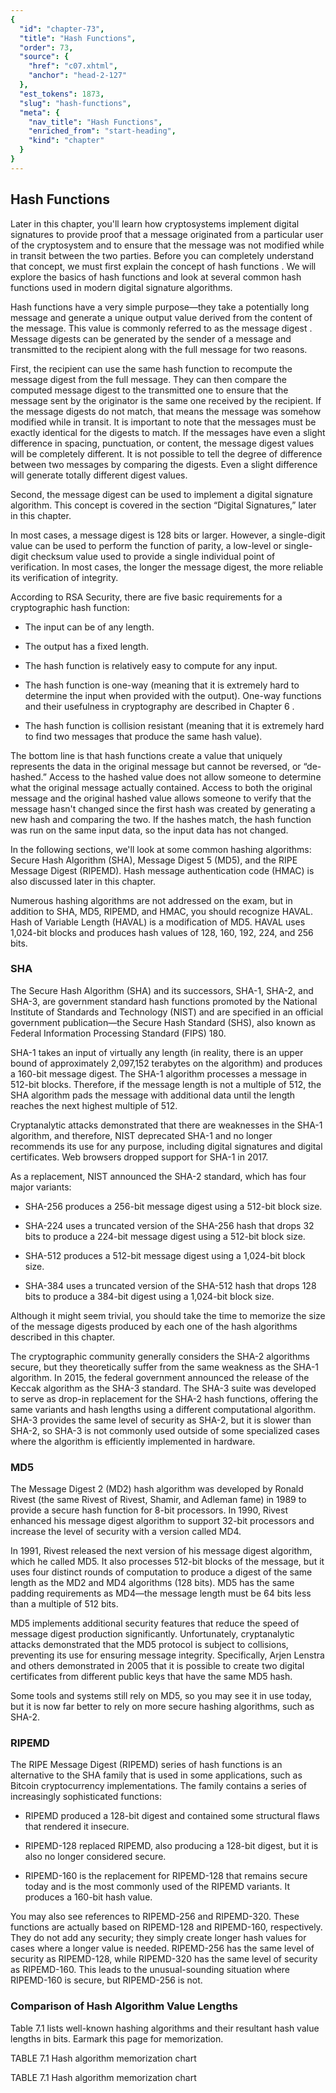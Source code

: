```yaml
---
{
  "id": "chapter-73",
  "title": "Hash Functions",
  "order": 73,
  "source": {
    "href": "c07.xhtml",
    "anchor": "head-2-127"
  },
  "est_tokens": 1873,
  "slug": "hash-functions",
  "meta": {
    "nav_title": "Hash Functions",
    "enriched_from": "start-heading",
    "kind": "chapter"
  }
}
---
```

## Hash Functions

Later in this chapter, you'll learn how cryptosystems implement digital signatures to provide proof that a message originated from a particular user of the cryptosystem and to ensure that the message was not modified while in transit between the two parties. Before you can completely understand that concept, we must first explain the concept of hash functions . We will explore the basics of hash functions and look at several common hash functions used in modern digital signature algorithms.

Hash functions have a very simple purpose—they take a potentially long message and generate a unique output value derived from the content of the message. This value is commonly referred to as the message digest . Message digests can be generated by the sender of a message and transmitted to the recipient along with the full message for two reasons.

First, the recipient can use the same hash function to recompute the message digest from the full message. They can then compare the computed message digest to the transmitted one to ensure that the message sent by the originator is the same one received by the recipient. If the message digests do not match, that means the message was somehow modified while in transit. It is important to note that the messages must be exactly identical for the digests to match. If the messages have even a slight difference in spacing, punctuation, or content, the message digest values will be completely different. It is not possible to tell the degree of difference between two messages by comparing the digests. Even a slight difference will generate totally different digest values.

Second, the message digest can be used to implement a digital signature algorithm. This concept is covered in the section “Digital Signatures,” later in this chapter.

In most cases, a message digest is 128 bits or larger. However, a single-digit value can be used to perform the function of parity, a low-level or single-digit checksum value used to provide a single individual point of verification. In most cases, the longer the message digest, the more reliable its verification of integrity.

According to RSA Security, there are five basic requirements for a cryptographic hash function:

- The input can be of any length.

- The output has a fixed length.

- The hash function is relatively easy to compute for any input.

- The hash function is one-way (meaning that it is extremely hard to determine the input when provided with the output). One-way functions and their usefulness in cryptography are described in Chapter 6 .

- The hash function is collision resistant (meaning that it is extremely hard to find two messages that produce the same hash value).

The bottom line is that hash functions create a value that uniquely represents the data in the original message but cannot be reversed, or “de-hashed.” Access to the hashed value does not allow someone to determine what the original message actually contained. Access to both the original message and the original hashed value allows someone to verify that the message hasn't changed since the first hash was created by generating a new hash and comparing the two. If the hashes match, the hash function was run on the same input data, so the input data has not changed.

In the following sections, we'll look at some common hashing algorithms: Secure Hash Algorithm (SHA), Message Digest 5 (MD5), and the RIPE Message Digest (RIPEMD). Hash message authentication code (HMAC) is also discussed later in this chapter.

Numerous hashing algorithms are not addressed on the exam, but in addition to SHA, MD5, RIPEMD, and HMAC, you should recognize HAVAL. Hash of Variable Length (HAVAL) is a modification of MD5. HAVAL uses 1,024-bit blocks and produces hash values of 128, 160, 192, 224, and 256 bits.

### SHA

The Secure Hash Algorithm (SHA) and its successors, SHA-1, SHA-2, and SHA-3, are government standard hash functions promoted by the National Institute of Standards and Technology (NIST) and are specified in an official government publication—the Secure Hash Standard (SHS), also known as Federal Information Processing Standard (FIPS) 180.

SHA-1 takes an input of virtually any length (in reality, there is an upper bound of approximately 2,097,152 terabytes on the algorithm) and produces a 160-bit message digest. The SHA-1 algorithm processes a message in 512-bit blocks. Therefore, if the message length is not a multiple of 512, the SHA algorithm pads the message with additional data until the length reaches the next highest multiple of 512.

Cryptanalytic attacks demonstrated that there are weaknesses in the SHA-1 algorithm, and therefore, NIST deprecated SHA-1 and no longer recommends its use for any purpose, including digital signatures and digital certificates. Web browsers dropped support for SHA-1 in 2017.

As a replacement, NIST announced the SHA-2 standard, which has four major variants:

- SHA-256 produces a 256-bit message digest using a 512-bit block size.

- SHA-224 uses a truncated version of the SHA-256 hash that drops 32 bits to produce a 224-bit message digest using a 512-bit block size.

- SHA-512 produces a 512-bit message digest using a 1,024-bit block size.

- SHA-384 uses a truncated version of the SHA-512 hash that drops 128 bits to produce a 384-bit digest using a 1,024-bit block size.

Although it might seem trivial, you should take the time to memorize the size of the message digests produced by each one of the hash algorithms described in this chapter.

The cryptographic community generally considers the SHA-2 algorithms secure, but they theoretically suffer from the same weakness as the SHA-1 algorithm. In 2015, the federal government announced the release of the Keccak algorithm as the SHA-3 standard. The SHA-3 suite was developed to serve as drop-in replacement for the SHA-2 hash functions, offering the same variants and hash lengths using a different computational algorithm. SHA-3 provides the same level of security as SHA-2, but it is slower than SHA-2, so SHA-3 is not commonly used outside of some specialized cases where the algorithm is efficiently implemented in hardware.

### MD5

The Message Digest 2 (MD2) hash algorithm was developed by Ronald Rivest (the same Rivest of Rivest, Shamir, and Adleman fame) in 1989 to provide a secure hash function for 8-bit processors. In 1990, Rivest enhanced his message digest algorithm to support 32-bit processors and increase the level of security with a version called MD4.

In 1991, Rivest released the next version of his message digest algorithm, which he called MD5. It also processes 512-bit blocks of the message, but it uses four distinct rounds of computation to produce a digest of the same length as the MD2 and MD4 algorithms (128 bits). MD5 has the same padding requirements as MD4—the message length must be 64 bits less than a multiple of 512 bits.

MD5 implements additional security features that reduce the speed of message digest production significantly. Unfortunately, cryptanalytic attacks demonstrated that the MD5 protocol is subject to collisions, preventing its use for ensuring message integrity. Specifically, Arjen Lenstra and others demonstrated in 2005 that it is possible to create two digital certificates from different public keys that have the same MD5 hash.

Some tools and systems still rely on MD5, so you may see it in use today, but it is now far better to rely on more secure hashing algorithms, such as SHA-2.

### RIPEMD

The RIPE Message Digest (RIPEMD) series of hash functions is an alternative to the SHA family that is used in some applications, such as Bitcoin cryptocurrency implementations. The family contains a series of increasingly sophisticated functions:

- RIPEMD produced a 128-bit digest and contained some structural flaws that rendered it insecure.

- RIPEMD-128 replaced RIPEMD, also producing a 128-bit digest, but it is also no longer considered secure.

- RIPEMD-160 is the replacement for RIPEMD-128 that remains secure today and is the most commonly used of the RIPEMD variants. It produces a 160-bit hash value.

You may also see references to RIPEMD-256 and RIPEMD-320. These functions are actually based on RIPEMD-128 and RIPEMD-160, respectively. They do not add any security; they simply create longer hash values for cases where a longer value is needed. RIPEMD-256 has the same level of security as RIPEMD-128, while RIPEMD-320 has the same level of security as RIPEMD-160. This leads to the unusual-sounding situation where RIPEMD-160 is secure, but RIPEMD-256 is not.

### Comparison of Hash Algorithm Value Lengths

Table 7.1 lists well-known hashing algorithms and their resultant hash value lengths in bits. Earmark this page for memorization.

TABLE 7.1 Hash algorithm memorization chart

TABLE 7.1 Hash algorithm memorization chart
